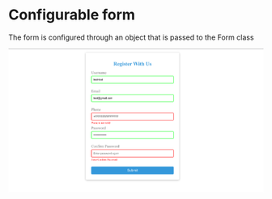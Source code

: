 # Configurable form

The form is configured through an object that is passed to the Form class

![Photo](form.png)